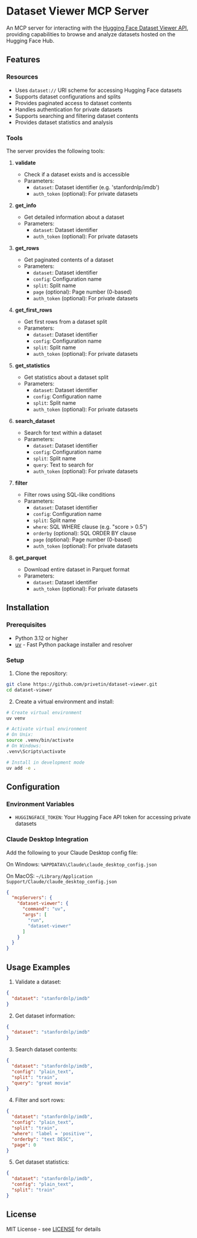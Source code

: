# Dataset Viewer MCP Server

An MCP server for interacting with the [Hugging Face Dataset Viewer API](https://huggingface.co/docs/dataset-viewer), providing capabilities to browse and analyze datasets hosted on the Hugging Face Hub.

## Features

### Resources

- Uses `dataset://` URI scheme for accessing Hugging Face datasets
- Supports dataset configurations and splits
- Provides paginated access to dataset contents
- Handles authentication for private datasets
- Supports searching and filtering dataset contents
- Provides dataset statistics and analysis

### Tools

The server provides the following tools:

1. **validate**
   - Check if a dataset exists and is accessible
   - Parameters:
     - `dataset`: Dataset identifier (e.g. 'stanfordnlp/imdb')
     - `auth_token` (optional): For private datasets

2. **get_info**
   - Get detailed information about a dataset
   - Parameters:
     - `dataset`: Dataset identifier
     - `auth_token` (optional): For private datasets

3. **get_rows**
   - Get paginated contents of a dataset
   - Parameters:
     - `dataset`: Dataset identifier
     - `config`: Configuration name
     - `split`: Split name
     - `page` (optional): Page number (0-based)
     - `auth_token` (optional): For private datasets

4. **get_first_rows**
   - Get first rows from a dataset split
   - Parameters:
     - `dataset`: Dataset identifier
     - `config`: Configuration name
     - `split`: Split name
     - `auth_token` (optional): For private datasets

5. **get_statistics**
   - Get statistics about a dataset split
   - Parameters:
     - `dataset`: Dataset identifier
     - `config`: Configuration name
     - `split`: Split name
     - `auth_token` (optional): For private datasets

6. **search_dataset**
   - Search for text within a dataset
   - Parameters:
     - `dataset`: Dataset identifier
     - `config`: Configuration name
     - `split`: Split name
     - `query`: Text to search for
     - `auth_token` (optional): For private datasets

7. **filter**
   - Filter rows using SQL-like conditions
   - Parameters:
     - `dataset`: Dataset identifier
     - `config`: Configuration name
     - `split`: Split name
     - `where`: SQL WHERE clause (e.g. "score > 0.5")
     - `orderby` (optional): SQL ORDER BY clause
     - `page` (optional): Page number (0-based)
     - `auth_token` (optional): For private datasets

8. **get_parquet**
   - Download entire dataset in Parquet format
   - Parameters:
     - `dataset`: Dataset identifier
     - `auth_token` (optional): For private datasets

## Installation

### Prerequisites

- Python 3.12 or higher
- [uv](https://github.com/astral-sh/uv) - Fast Python package installer and resolver

### Setup

1. Clone the repository:
```bash
git clone https://github.com/privetin/dataset-viewer.git
cd dataset-viewer
```

2. Create a virtual environment and install:
```bash
# Create virtual environment
uv venv

# Activate virtual environment
# On Unix:
source .venv/bin/activate
# On Windows:
.venv\Scripts\activate

# Install in development mode
uv add -e .
```

## Configuration

### Environment Variables

- `HUGGINGFACE_TOKEN`: Your Hugging Face API token for accessing private datasets

### Claude Desktop Integration

Add the following to your Claude Desktop config file:

On Windows: `%APPDATA%\Claude\claude_desktop_config.json`

On MacOS: `~/Library/Application Support/Claude/claude_desktop_config.json`

```json
{
  "mcpServers": {
    "dataset-viewer": {
      "command": "uv",
      "args": [
        "run",
        "dataset-viewer"
      ]
    }
  }
}
```

## Usage Examples

1. Validate a dataset:
```json
{
  "dataset": "stanfordnlp/imdb"
}
```

2. Get dataset information:
```json
{
  "dataset": "stanfordnlp/imdb"
}
```

3. Search dataset contents:
```json
{
  "dataset": "stanfordnlp/imdb",
  "config": "plain_text",
  "split": "train",
  "query": "great movie"
}
```

4. Filter and sort rows:
```json
{
  "dataset": "stanfordnlp/imdb",
  "config": "plain_text",
  "split": "train",
  "where": "label = 'positive'",
  "orderby": "text DESC",
  "page": 0
}
```

5. Get dataset statistics:
```json
{
  "dataset": "stanfordnlp/imdb",
  "config": "plain_text",
  "split": "train"
}
```

## License

MIT License - see [LICENSE](LICENSE) for details